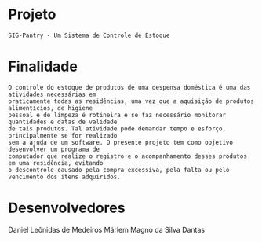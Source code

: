 # Projeto

    SIG-Pantry - Um Sistema de Controle de Estoque

# Finalidade

    O controle do estoque de produtos de uma despensa doméstica é uma das atividades necessárias em 
    praticamente todas as residências, uma vez que a aquisição de produtos alimentícios, de higiene 
    pessoal e de limpeza é rotineira e se faz necessário monitorar quantidades e datas de validade 
    de tais produtos. Tal atividade pode demandar tempo e esforço, principalmente se for realizado 
    sem a ajuda de um software. O presente projeto tem como objetivo desenvolver um programa de 
    computador que realize o registro e o acompanhamento desses produtos em uma residência, evitando
    o descontrole causado pela compra excessiva, pela falta ou pelo vencimento dos itens adquiridos.

# Desenvolvedores

   Daniel Leônidas de Medeiros
   Márlem Magno da Silva Dantas